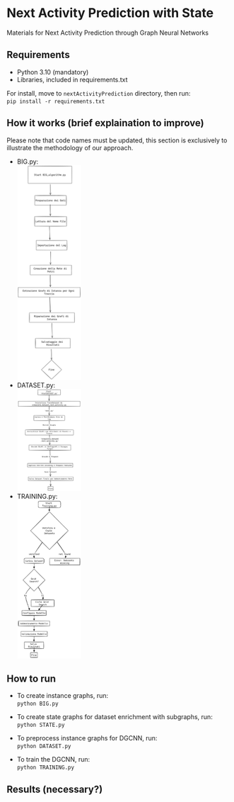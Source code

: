 # Next Activity Prediction with State
Materials for Next Activity Prediction through Graph Neural Networks

## Requirements
- Python 3.10 (mandatory)
- Libraries, included in requirements.txt

For install, move to ``nextActivityPrediction`` directory, then run: <br>
``pip install -r requirements.txt``

## How it works (brief explaination to improve)
Please note that code names must be updated, this section is exclusively to illustrate the methodology of our approach.<br>
- BIG.py:<br>
<img src="FlowChart/BIG.png" width=30% height=50%><br>
- DATASET.py:<br>
<img src="FlowChart/DATASET.png" width=30% height=50%><br>
- TRAINING.py:<br>
<img src="FlowChart/TRAINING.png" width=30% height=50%><br>

## How to run
- To create instance graphs, run:<br>
``python BIG.py``

- To create state graphs for dataset enrichment with subgraphs, run:<br>
``python STATE.py``

- To preprocess instance graphs for DGCNN, run:<br>
``python DATASET.py``

- To train the DGCNN, run:<br>
``python TRAINING.py``

## Results (necessary?)

